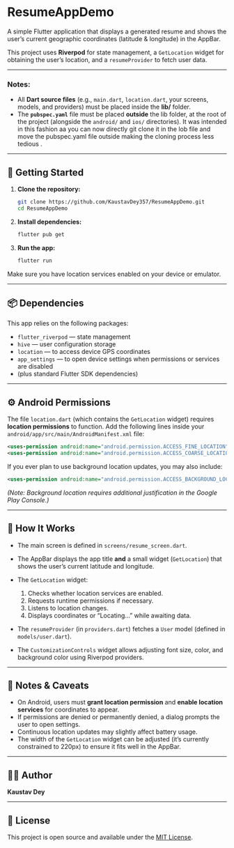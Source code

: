 # ResumeAppDemo

A simple Flutter application that displays a generated resume and shows the user’s current geographic coordinates (latitude & longitude) in the AppBar.

This project uses **Riverpod** for state management, a `GetLocation` widget for obtaining the user’s location, and a `resumeProvider` to fetch user data.

---

### Notes:
- All **Dart source files** (e.g., `main.dart`, `location.dart`, your screens, models, and providers) must be placed inside the **lib/** folder.  
- The **`pubspec.yaml`** file must be placed **outside** the lib folder, at the root of the project (alongside the `android/` and `ios/` directories). It was intended in this fashion aa you can now directly git clone it in the lob file and move the pubspec.yaml file outside making the cloning process less tedious .

---

## 🚀 Getting Started

1. **Clone the repository:**
   ```bash
   git clone https://github.com/KaustavDey357/ResumeAppDemo.git
   cd ResumeAppDemo

2. **Install dependencies:**

   ```bash
   flutter pub get
   ```

3. **Run the app:**

   ```bash
   flutter run
   ```

Make sure you have location services enabled on your device or emulator.

---

## 📦 Dependencies

This app relies on the following packages:

* `flutter_riverpod` — state management
* `hive` — user configuration storage
* `location` — to access device GPS coordinates
* `app_settings` — to open device settings when permissions or services are disabled
* (plus standard Flutter SDK dependencies)

---

## ⚙️ Android Permissions

The file `location.dart` (which contains the `GetLocation` widget) requires **location permissions** to function.
Add the following lines inside your `android/app/src/main/AndroidManifest.xml` file:

```xml
<uses-permission android:name="android.permission.ACCESS_FINE_LOCATION"/>
<uses-permission android:name="android.permission.ACCESS_COARSE_LOCATION"/>
```

If you ever plan to use background location updates, you may also include:

```xml
<uses-permission android:name="android.permission.ACCESS_BACKGROUND_LOCATION"/>
```

*(Note: Background location requires additional justification in the Google Play Console.)*

---

## 🧭 How It Works

* The main screen is defined in `screens/resume_screen.dart`.
* The AppBar displays the app title **and** a small widget (`GetLocation`) that shows the user’s current latitude and longitude.
* The `GetLocation` widget:

  1. Checks whether location services are enabled.
  2. Requests runtime permissions if necessary.
  3. Listens to location changes.
  4. Displays coordinates or “Locating…” while awaiting data.
* The `resumeProvider` (in `providers.dart`) fetches a `User` model (defined in `models/user.dart`).
* The `CustomizationControls` widget allows adjusting font size, color, and background color using Riverpod providers.

---

## 📌 Notes & Caveats

* On Android, users must **grant location permission** and **enable location services** for coordinates to appear.
* If permissions are denied or permanently denied, a dialog prompts the user to open settings.
* Continuous location updates may slightly affect battery usage.
* The width of the `GetLocation` widget can be adjusted (it’s currently constrained to 220px) to ensure it fits well in the AppBar.

---

## 🧑‍💻 Author

**Kaustav Dey**

---

## 📄 License

This project is open source and available under the [MIT License](LICENSE).


